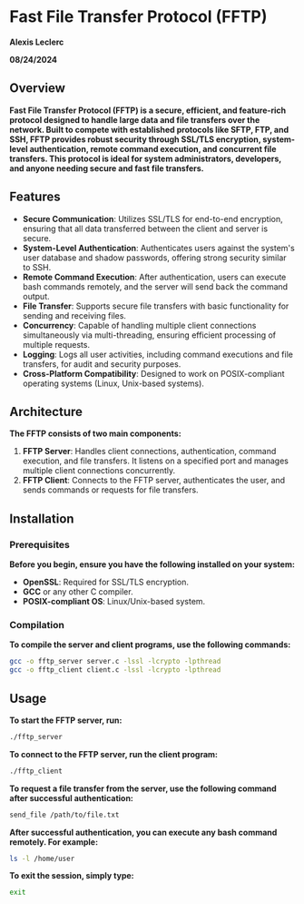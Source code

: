 # Fast File Transfer Protocol (FFTP)
**Alexis Leclerc**

**08/24/2024**

## Overview

**Fast File Transfer Protocol (FFTP) is a secure, efficient, and feature-rich protocol designed to handle large data and file transfers over the network. Built to compete with established protocols like SFTP, FTP, and SSH, FFTP provides robust security through SSL/TLS encryption, system-level authentication, remote command execution, and concurrent file transfers. This protocol is ideal for system administrators, developers, and anyone needing secure and fast file transfers.**

## Features

- **Secure Communication**: Utilizes SSL/TLS for end-to-end encryption, ensuring that all data transferred between the client and server is secure.
- **System-Level Authentication**: Authenticates users against the system's user database and shadow passwords, offering strong security similar to SSH.
- **Remote Command Execution**: After authentication, users can execute bash commands remotely, and the server will send back the command output.
- **File Transfer**: Supports secure file transfers with basic functionality for sending and receiving files.
- **Concurrency**: Capable of handling multiple client connections simultaneously via multi-threading, ensuring efficient processing of multiple requests.
- **Logging**: Logs all user activities, including command executions and file transfers, for audit and security purposes.
- **Cross-Platform Compatibility**: Designed to work on POSIX-compliant operating systems (Linux, Unix-based systems).

## Architecture

**The FFTP consists of two main components:**

1. **FFTP Server**: Handles client connections, authentication, command execution, and file transfers. It listens on a specified port and manages multiple client connections concurrently.
2. **FFTP Client**: Connects to the FFTP server, authenticates the user, and sends commands or requests for file transfers.

## Installation

### Prerequisites

**Before you begin, ensure you have the following installed on your system:**

- **OpenSSL**: Required for SSL/TLS encryption.
- **GCC** or any other C compiler.
- **POSIX-compliant OS**: Linux/Unix-based system.

### Compilation

**To compile the server and client programs, use the following commands:**

```bash
gcc -o fftp_server server.c -lssl -lcrypto -lpthread
gcc -o fftp_client client.c -lssl -lcrypto -lpthread
```

## Usage

**To start the FFTP server, run:**
```bash
./fftp_server
```

**To connect to the FFTP server, run the client program:**
```bash
./fftp_client
```

**To request a file transfer from the server, use the following command after successful authentication:**
```bash
send_file /path/to/file.txt
```

**After successful authentication, you can execute any bash command remotely. For example:**
```bash
ls -l /home/user
```

**To exit the session, simply type:**
```bash
exit
```
